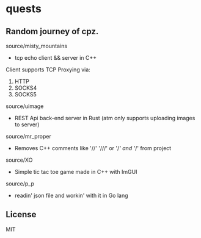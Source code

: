 # quests

Random journey of cpz.
----

source/misty_mountains
- tcp echo client && server in C++ 

Client supports TCP Proxying via:
1. HTTP
2. SOCKS4
3. SOCKS5
  
source/uimage
- REST Api back-end server in Rust (atm only supports uploading images to server)

source/mr_proper
- Removes C++ comments like '//' '///' or '/*' and '*/' from project

source/XO
- Simple tic tac toe game made in C++ with ImGUI

source/p_p
- readin' json file and workin' with it in Go lang

License
----

MIT
